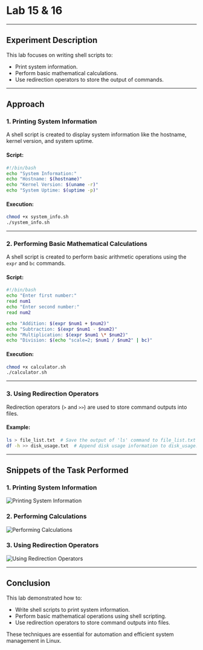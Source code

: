 
# Lab 15 & 16  

---  

## Experiment Description  
This lab focuses on writing shell scripts to:  
- Print system information.  
- Perform basic mathematical calculations.  
- Use redirection operators to store the output of commands.  

---  

## Approach  

### 1. Printing System Information  
A shell script is created to display system information like the hostname, kernel version, and system uptime.  

#### Script:  
```bash
#!/bin/bash  
echo "System Information:"  
echo "Hostname: $(hostname)"  
echo "Kernel Version: $(uname -r)"  
echo "System Uptime: $(uptime -p)"  
```  

#### Execution:  
```bash
chmod +x system_info.sh  
./system_info.sh  
```  

---  

### 2. Performing Basic Mathematical Calculations  
A shell script is created to perform basic arithmetic operations using the `expr` and `bc` commands.  

#### Script:  
```bash
#!/bin/bash  
echo "Enter first number:"  
read num1  
echo "Enter second number:"  
read num2  

echo "Addition: $(expr $num1 + $num2)"  
echo "Subtraction: $(expr $num1 - $num2)"  
echo "Multiplication: $(expr $num1 \* $num2)"  
echo "Division: $(echo "scale=2; $num1 / $num2" | bc)"  
```  

#### Execution:  
```bash
chmod +x calculator.sh  
./calculator.sh  
```  

---  

### 3. Using Redirection Operators  
Redirection operators (`>` and `>>`) are used to store command outputs into files.  

#### Example:  
```bash
ls > file_list.txt  # Save the output of 'ls' command to file_list.txt  
df -h >> disk_usage.txt  # Append disk usage information to disk_usage.txt  
```  

---  

## Snippets of the Task Performed  

### 1. Printing System Information  
![Printing System Information](screenshots/system_info.png)  

### 2. Performing Calculations  
![Performing Calculations](screenshots/calculations.png)  

### 3. Using Redirection Operators  
![Using Redirection Operators](screenshots/redirection.png)  

---  

## Conclusion  
This lab demonstrated how to:  
- Write shell scripts to print system information.  
- Perform basic mathematical operations using shell scripting.  
- Use redirection operators to store command outputs into files.  

These techniques are essential for automation and efficient system management in Linux.
